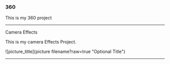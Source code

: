 ### 360
This is my 360 project 

<script src="//360.vizor.io/scripts/embed.js" data-vizorurl="https://360.vizor.io/embed/v/0nnrp" ></script>


***

Camera Effects

This is my camera Effects Project.

![picture_title](picture filename?raw=true "Optional Title")

***
